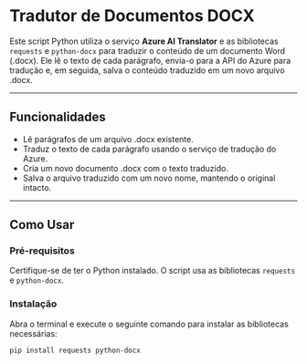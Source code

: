 # Tradutor de Documentos DOCX

Este script Python utiliza o serviço **Azure AI Translator** e as bibliotecas `requests` e `python-docx` para traduzir o conteúdo de um documento Word (.docx). Ele lê o texto de cada parágrafo, envia-o para a API do Azure para tradução e, em seguida, salva o conteúdo traduzido em um novo arquivo .docx.

---

## Funcionalidades

* Lê parágrafos de um arquivo .docx existente.
* Traduz o texto de cada parágrafo usando o serviço de tradução do Azure.
* Cria um novo documento .docx com o texto traduzido.
* Salva o arquivo traduzido com um novo nome, mantendo o original intacto.

---

## Como Usar

### Pré-requisitos
Certifique-se de ter o Python instalado. O script usa as bibliotecas `requests` e `python-docx`.

### Instalação

Abra o terminal e execute o seguinte comando para instalar as bibliotecas necessárias:

```bash
pip install requests python-docx
